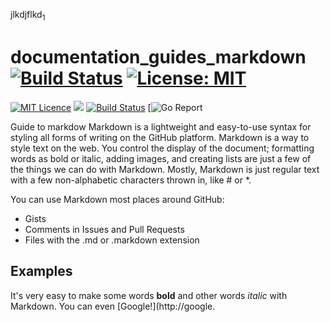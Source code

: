
jlkdjflkd<sub>1</sub>
# documentation_guides_markdown [![Build Status](https://travis-ci.com/username/projectname.svg?branch=master)](https://travis-ci.com/username/projectname) [![License: MIT](https://img.shields.io/badge/License-MIT-yellow.svg)](https://opensource.org/licenses/MIT)
[![MIT Licence](https://badges.frapsoft.com/os/mit/mit.svg?v=103)](https://opensource.org/licenses/mit-license.php)
[![](https://godoc.org/github.com/nathany/looper?status.svg)](http://godoc.org/github.com/nathany/looper) [![Build Status](https://travis-ci.org/openebs/maya.svg?branch=master)](https://travis-ci.org/openebs/maya) 
[![Go Report](https://goreportcard.com/badge/github.com/openebs/maya)





Guide to markdow
Markdown is a lightweight and easy-to-use syntax for styling all forms of writing on the GitHub platform.
Markdown is a way to style text on the web. You control the display of the document; formatting words as bold or italic, adding images, and creating lists are just a few of the things we can do with Markdown. Mostly, Markdown is just regular text with a few non-alphabetic characters thrown in, like # or *.

You can use Markdown most places around GitHub:

* Gists
* Comments in Issues and Pull Requests
* Files with the .md or .markdown extension

## Examples
It's very easy to make some words **bold** and other words *italic* with Markdown. You can even [Google!](http://google.
 <p><script src="https://gist.github.com/enothereska/edb5d6ee83312fef42b8886cc2b97cb2.js"></script></p>

